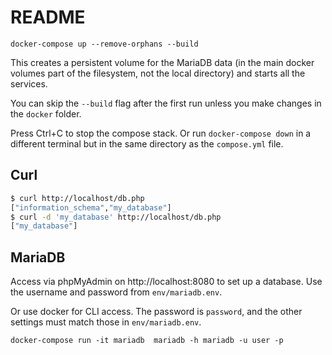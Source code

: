 # README


```
docker-compose up --remove-orphans --build
```

This creates a persistent volume for the MariaDB data (in the main docker volumes part of the filesystem, not the local directory) and starts all the services.

You can skip the `--build` flag after the first run unless you make changes in the `docker` folder.

Press Ctrl+C to stop the compose stack. Or run `docker-compose down` in a different terminal but in the same directory as the `compose.yml` file.


## Curl

```bash
$ curl http://localhost/db.php
["information_schema","my_database"]
$ curl -d 'my_database' http://localhost/db.php
["my_database"]
```

## MariaDB

Access via phpMyAdmin on http://localhost:8080 to set up a database. Use the username and password from `env/mariadb.env`.

Or use docker for CLI access. The password is `password`, and the other settings must match those in `env/mariadb.env`.

```
docker-compose run -it mariadb  mariadb -h mariadb -u user -p
```
